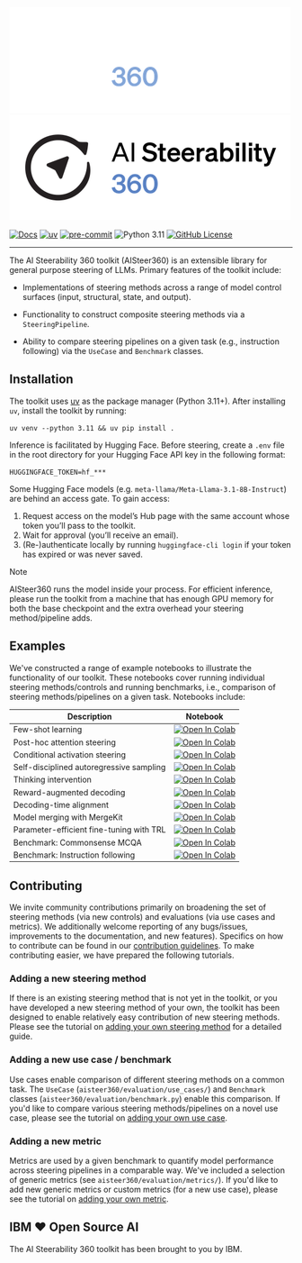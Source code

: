 ![AISteer360](docs/assets/logo_wide_darkmode.png#gh-dark-mode-only)
![AISteer360](docs/assets/logo_wide_lightmode.png#gh-light-mode-only)

[//]: # (to add: arxiv; pypi; ci)
[![Docs](https://img.shields.io/badge/docs-live-brightgreen)](https://ibm.github.io/AISteer360/)
[![uv](https://img.shields.io/endpoint?url=https://raw.githubusercontent.com/astral-sh/uv/main/assets/badge/v0.json)](https://github.com/astral-sh/uv)
[![pre-commit](https://img.shields.io/badge/pre--commit-enabled-brightgreen?logo=pre-commit&logoColor=white)](https://github.com/pre-commit/pre-commit)
![Python 3.11](https://img.shields.io/badge/python-3.11-blue)
[![GitHub License](https://img.shields.io/github/license/generative-computing/mellea)](https://img.shields.io/github/license/generative-computing/mellea)

---

The AI Steerability 360 toolkit (AISteer360) is an extensible library for general purpose steering of LLMs. Primary
features of the toolkit include:

- Implementations of steering methods across a range of model control surfaces (input, structural, state, and output).

- Functionality to construct composite steering methods via a `SteeringPipeline`.

- Ability to compare steering pipelines on a given task (e.g., instruction following) via the `UseCase` and `Benchmark` classes.


## Installation

The toolkit uses [uv](https://docs.astral.sh/uv/) as the package manager (Python 3.11+). After installing `uv`, install
the toolkit by running:

```commandline
uv venv --python 3.11 && uv pip install .
```

Inference is facilitated by Hugging Face. Before steering, create a `.env` file in the root directory for your Hugging
Face API key in the following format:
```
HUGGINGFACE_TOKEN=hf_***
```

Some Hugging Face models (e.g. `meta-llama/Meta-Llama-3.1-8B-Instruct`) are behind an access gate. To gain access:

1. Request access on the model’s Hub page with the same account whose token you’ll pass to the toolkit.
2. Wait for approval (you’ll receive an email).
3. (Re-)authenticate locally by running `huggingface-cli login` if your token has expired or was never saved.


> [!NOTE]
> AISteer360 runs the model inside your process. For efficient inference, please run the toolkit from a machine that
> has enough GPU memory for both the base checkpoint and the extra overhead your steering method/pipeline adds.


## Examples

We've constructed a range of example notebooks to illustrate the functionality of our toolkit. These notebooks cover
running individual steering methods/controls and running benchmarks, i.e., comparison of steering methods/pipelines on
a given task. Notebooks include:

| Description                              | Notebook                                                                                                                                                                                                                                                                                   |
|------------------------------------------|--------------------------------------------------------------------------------------------------------------------------------------------------------------------------------------------------------------------------------------------------------------------------------------------|
| Few-shot learning                        | <a target="_blank" rel="noopener noreferrer" href="https://colab.research.google.com/github/IBM/AISteer360/blob/main/notebooks/controls/few_shot.ipynb"><img src="https://colab.research.google.com/assets/colab-badge.svg" alt="Open In Colab"/></a>                                      |
| Post-hoc attention steering              | <a target="_blank" rel="noopener noreferrer" href="https://colab.research.google.com/github/IBM/AISteer360/blob/main/notebooks/controls/pasta.ipynb"><img src="https://colab.research.google.com/assets/colab-badge.svg" alt="Open In Colab"/></a>                                         |
| Conditional activation steering          | <a target="_blank" rel="noopener noreferrer" href="https://colab.research.google.com/github/IBM/AISteer360/blob/main/notebooks/controls/cast.ipynb"><img src="https://colab.research.google.com/assets/colab-badge.svg" alt="Open In Colab"/></a>                                          |
| Self-disciplined autoregressive sampling | <a target="_blank" rel="noopener noreferrer" href="https://colab.research.google.com/github/IBM/AISteer360/blob/main/notebooks/controls/sasa.ipynb"><img src="https://colab.research.google.com/assets/colab-badge.svg" alt="Open In Colab"/></a>                                          |
| Thinking intervention                    | <a target="_blank" rel="noopener noreferrer" href="https://colab.research.google.com/github/IBM/AISteer360/blob/main/notebooks/controls/thinking_intervention.ipynb"><img src="https://colab.research.google.com/assets/colab-badge.svg" alt="Open In Colab"/></a>                         |
| Reward-augmented decoding                | <a target="_blank" rel="noopener noreferrer" href="https://colab.research.google.com/github/IBM/AISteer360/blob/main/notebooks/controls/rad.ipynb"><img src="https://colab.research.google.com/assets/colab-badge.svg" alt="Open In Colab"/></a>                                           |
| Decoding-time alignment                  | <a target="_blank" rel="noopener noreferrer" href="https://colab.research.google.com/github/IBM/AISteer360/blob/main/notebooks/controls/deal.ipynb"><img src="https://colab.research.google.com/assets/colab-badge.svg" alt="Open In Colab"/></a>                                          |
| Model merging with MergeKit              | <a target="_blank" rel="noopener noreferrer" href="https://colab.research.google.com/github/IBM/AISteer360/blob/main/notebooks/controls/mergekit_wrapper.ipynb"><img src="https://colab.research.google.com/assets/colab-badge.svg" alt="Open In Colab"/></a>                              |
| Parameter-efficient fine-tuning with TRL | <a target="_blank" rel="noopener noreferrer" href="https://colab.research.google.com/github/IBM/AISteer360/blob/main/notebooks/controls/trl_wrapper.ipynb"><img src="https://colab.research.google.com/assets/colab-badge.svg" alt="Open In Colab"/></a>                                   |
| Benchmark: Commonsense MCQA              | <a target="_blank" rel="noopener noreferrer" href="https://colab.research.google.com/github/IBM/AISteer360/blob/main/notebooks/benchmarks/commonsense_mcqa/commonsense_mcqa.ipynb"><img src="https://colab.research.google.com/assets/colab-badge.svg" alt="Open In Colab"/></a>           |
| Benchmark: Instruction following         | <a target="_blank" rel="noopener noreferrer" href="https://colab.research.google.com/github/IBM/AISteer360/blob/main/notebooks/benchmarks/instruction_following/instruction_following.ipynb"><img src="https://colab.research.google.com/assets/colab-badge.svg" alt="Open In Colab"/></a> |



## Contributing

We invite community contributions primarily on broadening the set of steering methods (via new controls) and evaluations
(via use cases and metrics). We additionally welcome reporting of any bugs/issues, improvements to the documentation,
and new features). Specifics on how to contribute can be found in our [contribution guidelines](CONTRIBUTING.md).
To make contributing easier, we have prepared the following tutorials.


### Adding a new steering method

If there is an existing steering method that is not yet in the toolkit, or you have developed a new steering method of
your own, the toolkit has been designed to enable relatively easy contribution of new steering methods. Please see the
tutorial on [adding your own steering method](./docs/tutorials/add_new_steering_method.md) for a detailed guide.


### Adding a new use case / benchmark

Use cases enable comparison of different steering methods on a common task. The `UseCase`
(`aisteer360/evaluation/use_cases/`) and `Benchmark` classes (`aisteer360/evaluation/benchmark.py`) enable this
comparison. If you'd like to compare various steering methods/pipelines on a novel use case, please see the tutorial on
[adding your own use case](./docs/tutorials/add_new_use_case.md).


### Adding a new metric

Metrics are used by a given benchmark to quantify model performance across steering pipelines in a comparable way. We've
included a selection of generic metrics (see `aisteer360/evaluation/metrics/`). If you'd like to add new generic metrics
or custom metrics (for a new use case), please see the tutorial on
[adding your own metric](./docs/tutorials/add_new_metric.md).


## IBM ❤️ Open Source AI

The AI Steerability 360 toolkit has been brought to you by IBM.
